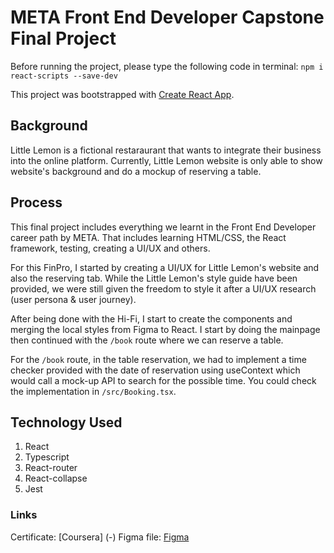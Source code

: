 # META Front End Developer Capstone Final Project

Before running the project, please type the following code in terminal: `npm i react-scripts --save-dev`

This project was bootstrapped with [Create React App](https://github.com/facebook/create-react-app).

## Background
Little Lemon is a fictional restaraurant that wants to integrate their business into the online platform. Currently, Little Lemon website is only able to show website's background and do a mockup of reserving a table. 
 
## Process
This final project includes everything we learnt in the Front End Developer career path by META. That includes learning HTML/CSS, the React framework, testing, creating a UI/UX and others. 

For this FinPro, I started by creating a UI/UX for Little Lemon's website and also the reserving tab. While the Little Lemon's style guide have been provided, we were still given the freedom to style it after a UI/UX research (user persona & user journey).

After being done with the Hi-Fi, I start to create the components and merging the local styles from Figma to React. I start by doing the mainpage then continued with the `/book` route where we can reserve a table.

For the `/book` route, in the table reservation, we had to implement a time checker provided with the date of reservation using useContext which would call a mock-up API to search for the possible time. You could check the implementation in `/src/Booking.tsx`.

## Technology Used  
1. React
2. Typescript
3. React-router
4. React-collapse
5. Jest

### Links
Certificate: [Coursera]
(-)
Figma file: [Figma](https://www.figma.com/file/DZsc47etvyQpzKdB3b6rT5/Principles-of-UX-and-UI---Coursera?type=design&t=0bOYkEdMdzORnPHa-6)
